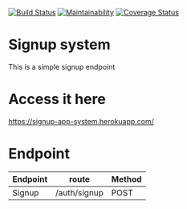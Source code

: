 [![Build Status](https://travis-ci.org/codeMarble254/simple-signup-system-flask.svg?branch=develop)](https://travis-ci.org/codeMarble254/simple-signup-system-flask)
[![Maintainability](https://api.codeclimate.com/v1/badges/1da85d645fc20a6bc803/maintainability)](https://codeclimate.com/github/codeMarble254/simple-signup-system-flask/maintainability)
[![Coverage Status](https://coveralls.io/repos/github/codeMarble254/simple-signup-system-flask/badge.svg?branch=develop)](https://coveralls.io/github/codeMarble254/simple-signup-system-flask?branch=develop)

# Signup system
This is a simple signup endpoint
# Access it here
<https://signup-app-system.herokuapp.com/>
# Endpoint

| Endpoint | route        | Method |  
|----------|--------------|--------|
| Signup   | /auth/signup | POST   |
